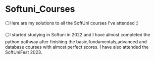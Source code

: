 # Softuni_Courses
⚪Here are my solutions to all the SoftUni courses I've attended :)

⚪I started studying in Softuni in 2022 and I have almost completed the python pathway after finishing the basic,fundamentals,advanced and database courses with 
almost perfect scores. I have also attended the SoftUniFest 2023.


